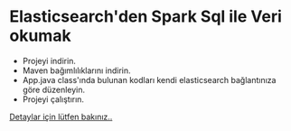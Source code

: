 # Elasticsearch'den Spark Sql ile Veri okumak
  - Projeyi indirin.
  - Maven bağımlılıklarını indirin.
  - App.java class'ında bulunan kodları kendi elasticsearch bağlantınıza göre düzenleyin.
  - Projeyi çalıştırın.
 
 [Detaylar için lütfen bakınız..](https://mehmetaltan.medium.com/spark-sql-i%CC%87le-elasticsearch-e-veri-indexlemek-ded91dbe670f) 
